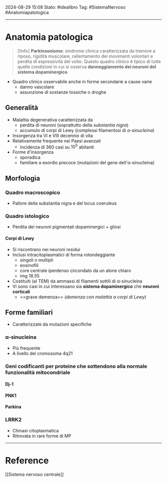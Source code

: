 2024-08-29 15:08
Stato: #idealibro 
Tag: #SistemaNervoso #Anatomiapatologica 

---
# Anatomia patologica
>[!info]
> **Parkinsonismo**: sindrome clinica caratterizzata da tremore a riposo, rigidità muscolare, rallentamento dei movimenti volontari e perdita di espressività del volto. Questo quadro clinico è tipico di tutte quelle condizioni in cui si osserva **danneggiamento dei neuroni del sistema dopaminergico**.
- Quadro clinico osservabile anche in forme secondarie a cause varie
	- danno vascolare
	- assunzione di sostanze tossiche o droghe
## Generalità
- Malattia degenerativa caratterizzata da
	- perdita di neuroni (soprattutto della *substantia nigra*)
	- accumulo di corpi di Lewy (complessi filamentosi di *α-sinucleina*)
- Insorgenza tra VI e VIII decennio di vita
- Relativamente frequente nei Paesi avanzati
	- incidenza di 360 casi su $10^5$ abitanti
- Forme d'insorgenza
	- sporadica
	- familiare a esordio precoce (mutazioni del gene dell'α-sinucleina)
## Morfologia
### Quadro macroscopico
- Pallore della substantia nigra e del locus coeruleus
### Quadro istologico
- Perdita dei neuroni pigmentati dopaminergici + gliosi
#### Corpi di Lewy
- Si riscontrano nei neuroni residui
- Inclusi intracitoplasmatici di forma rotondeggiante
	- singoli o multipli
	- eosinofili
	- core centrale iperdenso circondato da un alone chiaro
	- img 18.55
- Costituiti (al TEM) da ammassi di filamenti sottili di α-sinucleina
- Vi sono casi in cui interessano sia **sistema dopaminergico** che **neuroni corticali**
	- ==grave demenza== (*demenza con malattia a corpi di Lewy*)
## Forme familiari
- Caratterizzate da mutazioni specifiche
### α-sinucleina
- Più frequente
- A livello del cromosoma 4q21
### Geni codificanti per proteine che sottendono alla normale funzionalità mitocondriale
#### Dj-1
#### PNK1
#### Parkina
### LRRK2
- Chinasi citoplasmatica
- Ritrovata in rare forme di MP







---
# Reference
[[Sistema nervoso centrale]]